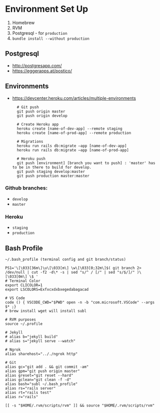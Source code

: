 # Environment Set Up

1. Homebrew
2. RVM
3. Postgresql - for `production`
4. `bundle install --without production`


## Postgresql
* http://postgresapp.com/
* https://eggerapps.at/postico/


## Environments
* https://devcenter.heroku.com/articles/multiple-environments

		# Git push
		git push origin master
		git push origin develop
		
		# Create Heroku app
		heroku create [name-of-dev-app] --remote staging
		heroku create [name-of-prod-app] --remote production

		# Migrations
		heroku run rails db:migrate —app [name-of-dev-app]
		heroku run rails db:migrate —app [name-of-prod-app]

		# Heroku push
		git push [environment] [branch you want to push] : 'master' has to be in there to build for develop.
		git push staging develop:master
		git push production master:master
		

### Github branches: 
* `develop`
* `master`

### Heroku
* `staging`
* `production`

## Bash Profile

	~/.bash_profile (terminal config and git branch/status)

	PS1='\[\033[36m\]\u\[\033[m\] \w\[\033[0;32m\]$( git branch 2> /dev/null | cut -f2 -d\* -s | sed "s/^ / [/" | sed "s/$/]/" )\[\033[0m\] \$ '
	# Terminal Color
	export CLICOLOR=1
	export LSCOLORS=Exfxcxdxbxegedabagacad

	# VS Code
	code () { VSCODE_CWD="$PWD" open -n -b "com.microsoft.VSCode" --args $* ;}
	# brew install wget will install subl

	# RVM purposes
	source ~/.profile

	# Jekyll
	# alias b="jekyll build"
	# alias s="jekyll serve --watch"

	# Ngrok
	alias sharehost=".././ngrok http"

	# Git
	alias gc="git add . && git commit -am"
	alias gpm="git push origin master"
	alias greset="git reset --hard"
	alias gclean="git clean -f -d"
	alias bash="subl ~/.bash_profile"
	alias rs="rails server"
	alias rt="rails test"
	alias r="rails"

	[[ -s "$HOME/.rvm/scripts/rvm" ]] && source "$HOME/.rvm/scripts/rvm"
	


